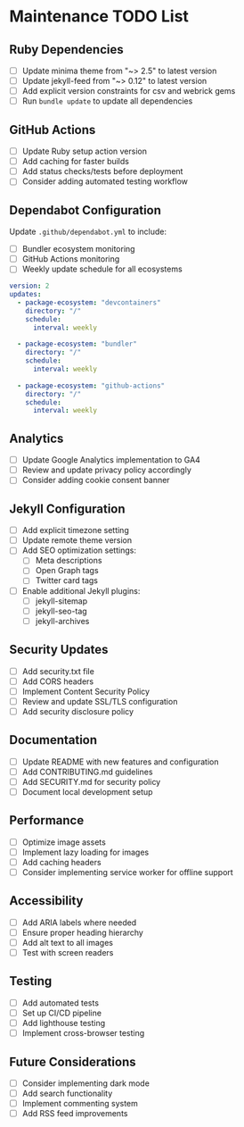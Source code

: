 # Maintenance TODO List

## Ruby Dependencies
- [ ] Update minima theme from "~> 2.5" to latest version
- [ ] Update jekyll-feed from "~> 0.12" to latest version
- [ ] Add explicit version constraints for csv and webrick gems
- [ ] Run `bundle update` to update all dependencies

## GitHub Actions
- [ ] Update Ruby setup action version
- [ ] Add caching for faster builds
- [ ] Add status checks/tests before deployment
- [ ] Consider adding automated testing workflow

## Dependabot Configuration
Update `.github/dependabot.yml` to include:
- [ ] Bundler ecosystem monitoring
- [ ] GitHub Actions monitoring
- [ ] Weekly update schedule for all ecosystems

```yaml
version: 2
updates:
  - package-ecosystem: "devcontainers"
    directory: "/"
    schedule:
      interval: weekly
      
  - package-ecosystem: "bundler"
    directory: "/"
    schedule:
      interval: weekly
      
  - package-ecosystem: "github-actions"
    directory: "/"
    schedule:
      interval: weekly
```

## Analytics
- [ ] Update Google Analytics implementation to GA4
- [ ] Review and update privacy policy accordingly
- [ ] Consider adding cookie consent banner

## Jekyll Configuration
- [ ] Add explicit timezone setting
- [ ] Update remote theme version
- [ ] Add SEO optimization settings:
  - [ ] Meta descriptions
  - [ ] Open Graph tags
  - [ ] Twitter card tags
- [ ] Enable additional Jekyll plugins:
  - [ ] jekyll-sitemap
  - [ ] jekyll-seo-tag
  - [ ] jekyll-archives

## Security Updates
- [ ] Add security.txt file
- [ ] Add CORS headers
- [ ] Implement Content Security Policy
- [ ] Review and update SSL/TLS configuration
- [ ] Add security disclosure policy

## Documentation
- [ ] Update README with new features and configuration
- [ ] Add CONTRIBUTING.md guidelines
- [ ] Add SECURITY.md for security policy
- [ ] Document local development setup

## Performance
- [ ] Optimize image assets
- [ ] Implement lazy loading for images
- [ ] Add caching headers
- [ ] Consider implementing service worker for offline support

## Accessibility
- [ ] Add ARIA labels where needed
- [ ] Ensure proper heading hierarchy
- [ ] Add alt text to all images
- [ ] Test with screen readers

## Testing
- [ ] Add automated tests
- [ ] Set up CI/CD pipeline
- [ ] Add lighthouse testing
- [ ] Implement cross-browser testing

## Future Considerations
- [ ] Consider implementing dark mode
- [ ] Add search functionality
- [ ] Implement commenting system
- [ ] Add RSS feed improvements
